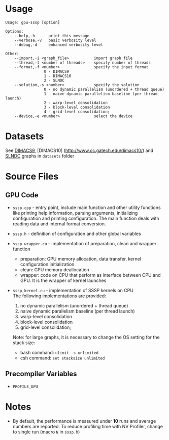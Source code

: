 Usage
=====
~~~~
Usage: gpu-sssp [option]

Options:  
    --help,-h      print this message  
    --verbose,-v   basic verbosity level  
    --debug,-d     enhanced verbosity level

Other:  
    --import,-i <graph_file>           import graph file  
    --thread,-t <number of threads>    specify number of threads  
    --format,-f <number>               specify the input format  
                 0 - DIMACS9  
                 1 - DIMACS10  
                 2 - SLNDC  
    --solution,-s <number>             specify the solution  
                 0 - no dynamic parallelism (unordered + thread queue)
                 1 - naive dynamic parallelism baseline (per thread launch)
                 2 - warp-level consolidation
                 3 - block-level consolidation
                 4 - grid-level consolidation;
    --device,-e <number>               select the device
~~~~

Datasets
========
See [DIMACS9](http://www.dis.uniroma1.it/challenge9/), [DIMACS10] (http://www.cc.gatech.edu/dimacs10/) and [SLNDC](https://snap.stanford.edu/data/) graphs in `datasets` folder

Source Files
============
GPU Code
--------
* `sssp.cpp` - entry point, include main function and other utility functions like printing help information, parsing arguments, initializing configuration and printing configuration. The main function deals with reading data and internal format conversion.
* `sssp.h` - definition of configuration and other global variables
* `sssp_wrapper.cu` - implementation of preparation, clean and wrapper function  
  * preparation: GPU memory allocation, data transfer, kernel configuration initialization
  * clean: GPU memory deallocation
  * wrapper: code on CPU that perform as interface between CPU and GPU. It is the wrapper of kernel launches 
* `sssp_kernel.cu` - implementation of SSSP kernels on CPU  
  The following implementations are provided:
  1. no dynamic parallelism (unordered + thread queue)
  2. naive dynamic parallelism baseline (per thread launch)
  3. warp-level consolidation
  4. block-level consolidation
  5. grid-level consolidation;
  
  Note: for large graphs, it is necessary to change the OS setting for the stack size:
  * bash command: `ulimit -s unlimited`
  * csh command: `set stacksize unlimited`

Precompiler Variables  
---------------------
- `PROFILE_GPU`  

Notes
==============
- By default, the performance is measured under **10** runs and average numbers are reported. To reduce profiling time with NV Profiler, change to single run (macro `N` in `sssp.h`)
